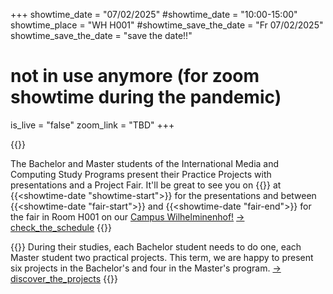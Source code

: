 +++
showtime_date = "07/02/2025"
#showtime_date = "10:00-15:00"
showtime_place = "WH H001"
#showtime_save_the_date = "Fr 07/02/2025"
showtime_save_the_date = "save the date!!"
# not in use anymore (for zoom showtime during the pandemic)
is_live = "false"
zoom_link = "TBD"
+++


{{<teaser category="about showtime" title="Project Fair & Presentations">}}

The Bachelor and Master students of the International Media and Computing Study Programs present their Practice Projects with presentations and a Project Fair.
It'll be great to see  you on {{<showtime-date>}} at {{<showtime-date "showtime-start">}} for the presentations and between {{<showtime-date "fair-start">}} and {{<showtime-date "fair-end">}} for the fair in Room H001 on our <a href="https://www.htw-berlin.de/campus/campus-wilhelminenhof/">Campus Wilhelminenhof!</a>
[-> check_the_schedule](schedule)
{{</teaser>}}

{{<teaser category="projects" title="One Term Ten Projects">}}
During their studies, each Bachelor student needs to do one, each Master student two practical projects. This term, we are happy to present six projects in the Bachelor's and four in the Master's program.
[-> discover_the_projects](projects)
{{</teaser>}}


